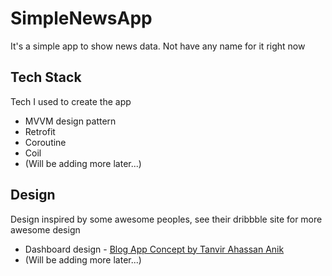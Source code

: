 # SimpleNewsApp
It's a simple app to show news data. Not have any name for it right now

## Tech Stack
Tech I used to create the app 
* MVVM design pattern
* Retrofit
* Coroutine
* Coil
* (Will be adding more later...)

## Design
Design inspired by some awesome peoples, see their dribbble site for more awesome design
* Dashboard design - [Blog App Concept by Tanvir Ahassan Anik](https://dribbble.com/shots/10846460-Blog-App-Concept?utm_source=Clipboard_Shot&utm_campaign=anik117&utm_content=Blog%20App%20Concept&utm_medium=Social_Share)
* (Will be adding more later...)
